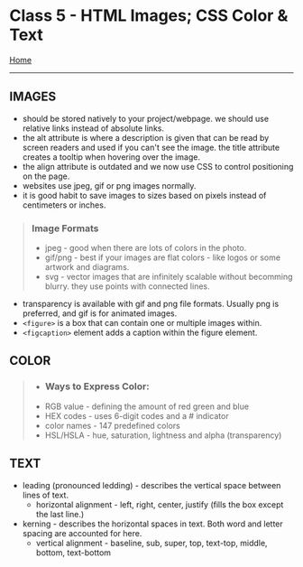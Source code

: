 # Class 5 - HTML Images; CSS Color & Text

[Home](https://justinhamerly.github.io/reading-notes/)

---

## IMAGES

- should be stored natively to your project/webpage.  we should use relative links instead of absolute links.
- the alt attribute is where a description is given that can be read by screen readers and used if you can't see the image.  the title attribute creates a tooltip when hovering over the image.
- the align attribute is outdated and we now use CSS to control positioning on the page.
- websites use jpeg, gif or png images normally.  
- it is good habit to save images to sizes based on pixels instead of centimeters or inches. 

>### Image Formats
>- jpeg - good when there are lots of colors in the photo.
>- gif/png - best if your images are flat colors - like logos or some artwork and diagrams.
>- svg - vector images that are infinitely scalable without becomming blurry.  they use points with connected lines.

- transparency is available with gif and png file formats.  Usually png is preferred, and gif is for animated images.
- `<figure>` is a box that can contain one or multiple images within.  
- `<figcaption>` element adds a caption within the figure element.

## COLOR

>- ### Ways to Express Color:
>- RGB value - defining the amount of red green and blue
>- HEX codes - uses 6-digit codes and a # indicator
>- color names - 147 predefined colors
>- HSL/HSLA - hue, saturation, lightness and alpha (transparency)

## TEXT

- leading (pronounced ledding) - describes the vertical space between lines of text.
  - horizontal alignment - left, right, center, justify (fills the box except the last line.)
- kerning - describes the horizontal spaces in text.  Both word and letter spacing are accounted for here.
  - vertical alignment - baseline, sub, super, top, text-top, middle, bottom, text-bottom